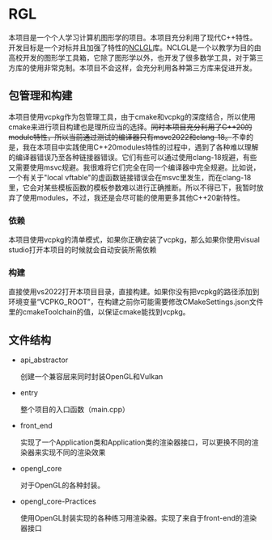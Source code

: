 # RGL

本项目是一个个人学习计算机图形学的项目。本项目充分利用了现代C++特性。开发目标是一个对标并且加强了特性的[NCLGL](https://research.ncl.ac.uk/game/mastersdegree/graphicsforgames/introductiontonclgl/)库。NCLGL是一个以教学为目的由高校开发的图形学工具箱，它除了图形学以外，也开发了很多数学工具，对于第三方库的使用非常克制。本项目不会这样，会充分利用各种第三方库来促进开发。

## 包管理和构建

本项目使用vcpkg作为包管理工具，由于cmake和vcpkg的深度结合，所以使用cmake来进行项目构建也是理所应当的选择。<s>同时本项目充分利用了C++20的module特性，所以当前通过测试的编译器只有msvc2022和clang-18。</s>不幸的是，我在本项目中实践使用C++20modules特性的过程中，遇到了各种难以理解的编译器错误乃至各种链接器错误。它们有些可以通过使用clang-18规避，有些又需要使用msvc规避。我很难将它们完全在同一个编译器中完全规避。比如说，一个有关于"local vftable"的虚函数链接错误会在msvc里发生，而在clang-18里，它会对某些模板函数的模板参数难以进行正确推断。所以不得已下，我暂时放弃了使用modules，不过，我还是会尽可能的使用更多其他C++20新特性。

### 依赖

本项目使用vcpkg的清单模式，如果你正确安装了vcpkg，那么如果你使用visual studio打开本项目的时候就会自动安装所需依赖

### 构建

直接使用vs2022打开本项目目录，直接构建。如果你没有把vcpkg的路径添加到环境变量“VCPKG_ROOT”，在构建之前你可能需要修改CMakeSettings.json文件里的cmakeToolchain的值，以保证cmake能找到vcpkg。


## 文件结构

* api_abstractor

  创建一个兼容层来同时封装OpenGL和Vulkan
* entry

  整个项目的入口函数（main.cpp）
* front_end

  实现了一个Application类和Application类的渲染器接口，可以更换不同的渲染器来实现不同的渲染效果
* opengl_core

  对于OpenGL的各种封装。
* opengl_core-Practices

  使用OpenGL封装实现的各种练习用渲染器。实现了来自于front-end的渲染器接口
